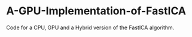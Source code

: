 # A-GPU-Implementation-of-FastICA
Code for a CPU, GPU and a Hybrid version of the FastICA algorithm.
